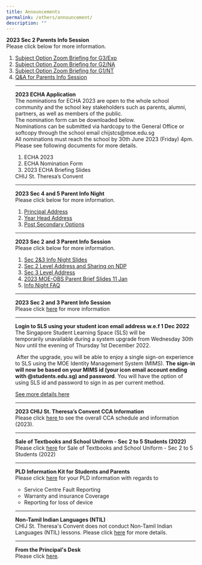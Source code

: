 ```yaml
---
title: Announcements
permalink: /others/announcement/
description: ""
---
```

<!--<p><strong>Change of CCA Exercise 2023</strong>
<br>Dear Students,<br> 
Please take note of the submission deadline for the Change of CCA form is Tuesday 12th September. 
<br>Thank you and God Bless.<br>
<a href="/files/2023_change_of_cca_form_(as_of_15_aug).pdf">2023 Change of CCA form (As of 15 Aug)</a>
</p><hr>
<p></p>-->
<p><strong>2023 Sec 2 Parents Info Session</strong>
<br>Please click below for more information.</p><ol>
<li><a href="https://drive.google.com/file/d/1pOxVSk79rqPET87ASBL5rwPpb9j-S6O3/view?usp=sharing](https://drive.google.com/file/d/1pOxVSk79rqPET87ASBL5rwPpb9j-S6O3/view?usp=sharing)">Subject Option Zoom Briefing for G3/Exp</a></li>
<li><a href="https://drive.google.com/file/d/1BeSevSOEi5b2c0CK6JVUH5Rym7EFW1Mm/view?usp=sharing">Subject Option Zoom Briefing for G2/NA</a></li>
<li><a href="https://drive.google.com/file/d/1FyKl4g1YT9g-eZ-pjKxwWWlFX9sbfDC4/view?usp=sharing">Subject Option Zoom Briefing for G1/NT</a></li>
<li><a href="https://drive.google.com/file/d/1cmmPsIWJs5jsUNVs3P9sIj_UuoUaUDZY/view?usp=sharing">Q&amp;A for Parents Info Session</a></li>
<hr>
<p><strong>2023 ECHA Application</strong><br>The nominations for ECHA 2023 are open to the whole school community and the school key stakeholders such as parents, alumni, partners, as well as members of the public.<br>
The nomination form can be downloaded below.<br>
Nominations can be submitted via hardcopy to the General Office or softcopy through the school email chijstcs@moe.edu.sg<br>
All nominations must reach the school by 30th June 2023 (Friday) 4pm.
<br>Please see following documents for more details.</p>
<ol>
<li><!---<a href="https://drive.google.com/file/d/1vBeVO5y3vTnT7QAa3bKuP5P0rFaiwzl9/view?usp=share_link"-->  ECHA 2023</li>
<li><!---<a href="https://docs.google.com/document/d/17Pc4FDEyowQ1W7CKN-I13sAXlvx_eIUf/edit?usp=share_link&amp;ouid=115100829659052463291&amp;rtpof=true&amp;sd=true"-->  ECHA Nomination Form</li>
<li><!---<a href="https://drive.google.com/file/d/1SuYCthj1y0ZDFSJvZdyQ1z1X8WOmUpxn/view?usp=share_link"-->  2023 ECHA Briefing Slides
</li></ol>CHIJ St. Theresa’s Convent
<hr>
<p><strong>2023 Sec 4 and 5 Parent Info Night</strong><br>Please click below for more information.</p>
<ol>
<li><a href="https://drive.google.com/file/d/121n_v3sVjLK0ceewBuMBYIhT5DDK2mhn/view?usp=share_link">Principal Address</a></li>
<li><a href="https://drive.google.com/file/d/14k0J8ArAn0uPcTg7cZ9wUFwJj-w6QLqW/view?usp=share_link">Year Head Address</a></li>
<li><a href="https://drive.google.com/file/d/1EA1N5m6TUnQ4Z_WjwdovKwFhoQOix4OO/view?usp=share_link">Post Secondary Options</a></li>

</ol>
<hr><p><strong>2023 Sec 2 and 3 Parent Info Session</strong><br>Please click below for more information.</p>
<ol>
<li><a href="https://drive.google.com/file/d/1K-L544KMopmCMiA-7vduHvSJbv_S9ZCF/view?usp=share_link">Sec 2&amp;3 Info Night Slides</a></li>
<li><a href="https://drive.google.com/file/d/1tDtb5a7qJDtheEyGHisCygfdkRv6-c5T/view?usp=share_link">Sec 2 Level Address and Sharing on NDP</a></li>
<li><a href="https://drive.google.com/file/d/1PoKWojlZ-1eeRxmtKexi77ZO3iYXWtCs/view?usp=share_link">Sec 3 Level Address</a></li>
<li><a href="https://drive.google.com/file/d/1JCTf5fhyTyFbu5y6pFf-tG78ctvXeKJc/view?usp=share_link">2023 MOE-OBS Parent Brief Slides 11 Jan</a></li>
<li><a href="https://drive.google.com/file/d/1b0kTLWgT5-SrsPidf6AMT1wUPLYeX628/view?usp=share_link">Info Night FAQ</a></li>
</ol>
<hr>
<p><strong>2023 Sec 2 and 3 Parent Info Session</strong><br>Please click&nbsp;<a href="/files/Open%20Houses%202023_amended%20003.pdf">here</a>&nbsp;for more information</p>
<hr>
<p><strong>Login to SLS using your student icon email address w.e.f 1 Dec 2022</strong><br>The Singapore Student Learning Space (SLS) will be temporarily&nbsp;unavailable&nbsp;during a system upgrade from Wednesday 30th Nov until the evening of Thursday 1st December 2022.</p>
<p>&nbsp;After the upgrade, you will be able to enjoy a single sign-on experience to SLS using the MOE Identity Management System (MIMS).&nbsp;<strong>The sign-in will now be based on your MIMS id (your icon email account ending with @students.edu.sg) and password</strong>. You will have the option of using SLS id and password to sign in as per current method.</p>
<p><a href="/files/ForStudentsParentsupdated%202%20Nov.pdf">See more details here</a></p>
<hr>
<p><strong>2023 CHIJ St. Theresa’s Convent CCA Information
</strong><br>Please click&nbsp;<a href="https://drive.google.com/file/d/17RucLpYd0A8csT6TAvKNdp8FiyjHKNrv/view?usp=share_link">here&nbsp;</a>to see the overall CCA schedule and information (2023).</p>
<hr>
<p><strong>Sale of Textbooks and School Uniform - Sec 2 to 5 Students (2022)</strong><br>Please click <a href="/theresian-family/students/school-bookshop-uniform-n-pe-attire">here</a>&nbsp;for Sale of&nbsp;Textbooks and School Uniform - Sec 2 to 5 Students (2022)</p>
<hr>
<p><strong>PLD Information Kit for Students and Parents</strong><br>Please click&nbsp;<a href="/files/Student%20Device%20Information%20Kit_CHIJ%20STC.pdf">here</a>&nbsp;for your PLD information with regards to</p>
<ul>
<li>Service Centre Fault Reporting</li>
<li>Warranty and insurance Coverage</li>
<li>Reporting for loss of device</li>
</ul>
<hr>
<p><strong>Non-Tamil Indian Languages (NTIL)</strong><br>CHIJ St. Theresa's Convent does not conduct Non-Tamil Indian Languages (NTIL) lessons. Please click&nbsp;<a href="/others/announcement/non-tamil-indian-languages-ntil">here</a>&nbsp;for more details.</p>
<hr>
<p><strong>From the Principal's Desk</strong><br>Please click&nbsp;<a href="/others/announcement/from-the-principals-desk">here</a>.</p></ol>